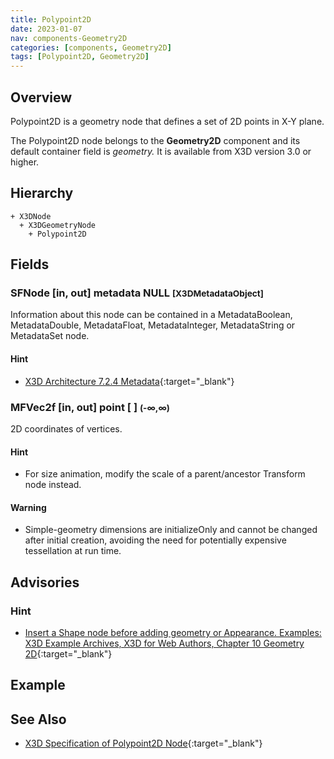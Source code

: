 ```yaml
---
title: Polypoint2D
date: 2023-01-07
nav: components-Geometry2D
categories: [components, Geometry2D]
tags: [Polypoint2D, Geometry2D]
---
```

<style>
.post h3 {
  word-spacing: 0.2em;
}
</style>

## Overview

Polypoint2D is a geometry node that defines a set of 2D points in X-Y plane.

The Polypoint2D node belongs to the **Geometry2D** component and its default container field is *geometry.* It is available from X3D version 3.0 or higher.

## Hierarchy

```
+ X3DNode
  + X3DGeometryNode
    + Polypoint2D
```

## Fields

### SFNode [in, out] **metadata** NULL <small>[X3DMetadataObject]</small>

Information about this node can be contained in a MetadataBoolean, MetadataDouble, MetadataFloat, MetadataInteger, MetadataString or MetadataSet node.

#### Hint

- [X3D Architecture 7.2.4 Metadata](https://www.web3d.org/specifications/X3Dv4Draft/ISO-IEC19775-1v4-IS.proof//Part01/components/core.html#Metadata){:target="_blank"}

### MFVec2f [in, out] **point** [ ] <small>(-∞,∞)</small>

2D coordinates of vertices.

#### Hint

- For size animation, modify the scale of a parent/ancestor Transform node instead.

#### Warning

- Simple-geometry dimensions are initializeOnly and cannot be changed after initial creation, avoiding the need for potentially expensive tessellation at run time.

## Advisories

### Hint

- [Insert a Shape node before adding geometry or Appearance. Examples: X3D Example Archives, X3D for Web Authors, Chapter 10 Geometry 2D](https://www.web3d.org/x3d/content/examples/X3dForWebAuthors/Chapter10Geometry2D){:target="_blank"}

## Example

<x3d-canvas src="https://create3000.github.io/media/examples/Geometry2D/Polypoint2D/Polypoint2D.x3d" update="auto"></x3d-canvas>

## See Also

- [X3D Specification of Polypoint2D Node](https://www.web3d.org/documents/specifications/19775-1/V4.0/Part01/components/geometry2D.html#Polypoint2D){:target="_blank"}
